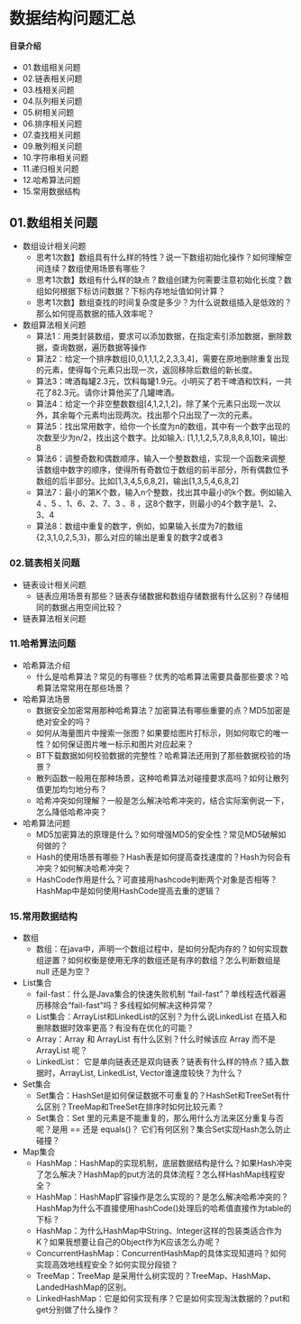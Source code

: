 # 数据结构问题汇总
#### 目录介绍
- 01.数组相关问题
- 02.链表相关问题
- 03.栈相关问题
- 04.队列相关问题
- 05.树相关问题
- 06.排序相关问题
- 07.查找相关问题
- 09.散列相关问题
- 10.字符串相关问题
- 11.递归相关问题
- 12.哈希算法问题
- 15.常用数据结构



## 01.数组相关问题
- 数组设计相关问题
    - 思考1次数】数组具有什么样的特性？说一下数组初始化操作？如何理解空间连续？数组使用场景有哪些？
    - 思考1次数】数组有什么样的缺点？数组创建为何需要注意初始化长度？数组如何根据下标访问数据？下标内存地址值如何计算？
    - 思考1次数】数组查找的时间复杂度是多少？为什么说数组插入是低效的？那么如何提高数据的插入效率呢？
- 数组算法相关问题
    - 算法1：用类封装数组，要求可以添加数据，在指定索引添加数据，删除数据，查询数据，遍历数据等操作
    - 算法2：给定一个排序数组[0,0,1,1,1,2,2,3,3,4]，需要在原地删除重复出现的元素，使得每个元素只出现一次，返回移除后数组的新长度。
    - 算法3：啤酒每罐2.3元，饮料每罐1.9元。小明买了若干啤酒和饮料，一共花了82.3元。请你计算他买了几罐啤酒。
    - 算法4：给定一个非空整数数组[4,1,2,1,2]，除了某个元素只出现一次以外，其余每个元素均出现两次。找出那个只出现了一次的元素。
    - 算法5：找出常用数字，给你一个长度为n的数组，其中有一个数字出现的次数至少为n/2，找出这个数字。比如输入: [1,1,1,2,5,7,8,8,8,8,10]，输出: 8
    - 算法6：调整奇数和偶数顺序，输入一个整数数组，实现一个函数来调整该数组中数字的顺序，使得所有奇数位于数组的前半部分，所有偶数位予数组的后半部分。比如[1,3,4,5,6,8,2]，输出[1,3,5,4,6,8,2]
    - 算法7：最小的第K个数，输入n个整数，找出其中最小的k个数。例如输入4 、5 、1、6、2、7、3 、8 ，这8个数字，则最小的4个数字是1、2、3、4
    - 算法8：数组中重复的数字，例如，如果输入长度为7的数组{2,3,1,0,2,5,3}，那么对应的输出是重复的数字2或者3



### 02.链表相关问题
- 链表设计相关问题
    - 链表应用场景有那些？链表存储数据和数组存储数据有什么区别？存储相同的数据占用空间比较？
- 链表算法相关问题





### 11.哈希算法问题
- 哈希算法介绍
    - 什么是哈希算法？常见的有哪些？优秀的哈希算法需要具备那些要求？哈希算法常常用在那些场景？
- 哈希算法场景
    - 数据安全加密常用那种哈希算法？加密算法有哪些重要的点？MD5加密是绝对安全的吗？
    - 如何从海量图片中搜索一张图？如果要给图片打标示，则如何取它的唯一性？如何保证图片唯一标示和图片对应起来？
    - BT下载数据如何校验数据的完整性？哈希算法还用到了那些数据校验的场景？
    - 散列函数一般用在那种场景，这种哈希算法对碰撞要求高吗？如何让散列值更加均匀地分布？
    - 哈希冲突如何理解？一般是怎么解决哈希冲突的，结合实际案例说一下，怎么降低哈希冲突？
- 哈希算法问题
    - MD5加密算法的原理是什么？如何增强MD5的安全性？常见MD5破解如何做的？
    - Hash的使用场景有哪些？Hash表是如何提高查找速度的？Hash为何会有冲突？如何解决哈希冲突？
    - HashCode作用是什么？可直接用hashcode判断两个对象是否相等？HashMap中是如何使用HashCode提高去重的逻辑？


### 15.常用数据结构
- 数组
    - 数组：在java中，声明一个数组过程中，是如何分配内存的？如何实现数组逆置？如何权衡是使用无序的数组还是有序的数组？怎么判断数组是 null 还是为空？
- List集合
    - fail-fast：什么是Java集合的快速失败机制 “fail-fast”？单线程迭代器遍历移除会“fail-fast”吗？多线程如何解决这种异常？
    - List集合：ArrayList和LinkedList的区别？为什么说LinkedList 在插入和删除数据时效率更高？有没有在优化的可能？
    - Array：Array 和 ArrayList 有什么区别？什么时候该应 Array 而不是 ArrayList 呢？
    - LinkedList： 它是单向链表还是双向链表？链表有什么样的特点？插入数据时，ArrayList, LinkedList, Vector谁速度较快？为什么？
- Set集合
    - Set集合：HashSet是如何保证数据不可重复的？HashSet和TreeSet有什么区别？TreeMap和TreeSet在排序时如何比较元素？
    - Set集合：Set 里的元素是不能重复的，那么用什么方法来区分重复与否呢？是用 == 还是 equals()？ 它们有何区别？集合Set实现Hash怎么防止碰撞？
- Map集合
    - HashMap：HashMap的实现机制，底层数据结构是什么？如果Hash冲突了怎么解决？HashMap的put方法的具体流程？怎么样HashMap线程安全？
    - HashMap：HashMap扩容操作是怎么实现的？是怎么解决哈希冲突的？HashMap为什么不直接使用hashCode()处理后的哈希值直接作为table的下标？
    - HashMap：为什么HashMap中String、Integer这样的包装类适合作为K？如果我想要让自己的Object作为K应该怎么办呢？
    - ConcurrentHashMap：ConcurrentHashMap的具体实现知道吗？如何实现高效地线程安全？如何实现分段锁？
    - TreeMap：TreeMap 是采用什么树实现的？TreeMap、HashMap、LandedHashMap的区别。
    - LinkedHashMap：它是如何实现有序？它是如何实现淘汰数据的？put和get分别做了什么操作？



